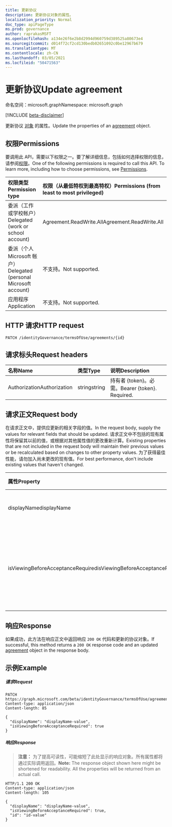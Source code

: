 ```yaml
---
title: 更新协议
description: 更新协议对象的属性。
localization_priority: Normal
doc_type: apiPageType
ms.prod: governance
author: raprakasMSFT
ms.openlocfilehash: a134e26f6e2b8d2994d960759d389525a80673e4
ms.sourcegitcommit: d014f72cf2cd130bedb02651092c0be12967b679
ms.translationtype: MT
ms.contentlocale: zh-CN
ms.lasthandoff: 03/05/2021
ms.locfileid: "50471563"
---
```

# <a name="update-agreement"></a><span data-ttu-id="bc035-103">更新协议</span><span class="sxs-lookup"><span data-stu-id="bc035-103">Update agreement</span></span>

<span data-ttu-id="bc035-104">命名空间：microsoft.graph</span><span class="sxs-lookup"><span data-stu-id="bc035-104">Namespace: microsoft.graph</span></span>

[!INCLUDE [beta-disclaimer](../../includes/beta-disclaimer.md)]

<span data-ttu-id="bc035-105">更新协议 [对象](../resources/agreement.md) 的属性。</span><span class="sxs-lookup"><span data-stu-id="bc035-105">Update the properties of an [agreement](../resources/agreement.md) object.</span></span>
## <a name="permissions"></a><span data-ttu-id="bc035-106">权限</span><span class="sxs-lookup"><span data-stu-id="bc035-106">Permissions</span></span>
<span data-ttu-id="bc035-p101">要调用此 API，需要以下权限之一。要了解详细信息，包括如何选择权限的信息，请参阅[权限](/graph/permissions-reference)。</span><span class="sxs-lookup"><span data-stu-id="bc035-p101">One of the following permissions is required to call this API. To learn more, including how to choose permissions, see [Permissions](/graph/permissions-reference).</span></span>

|<span data-ttu-id="bc035-109">权限类型</span><span class="sxs-lookup"><span data-stu-id="bc035-109">Permission type</span></span>                        | <span data-ttu-id="bc035-110">权限（从最低特权到最高特权）</span><span class="sxs-lookup"><span data-stu-id="bc035-110">Permissions (from least to most privileged)</span></span>              |
|:--------------------------------------|:---------------------------------------------------------|
|<span data-ttu-id="bc035-111">委派（工作或学校帐户）</span><span class="sxs-lookup"><span data-stu-id="bc035-111">Delegated (work or school account)</span></span>     | <span data-ttu-id="bc035-112">Agreement.ReadWrite.All</span><span class="sxs-lookup"><span data-stu-id="bc035-112">Agreement.ReadWrite.All</span></span> |
|<span data-ttu-id="bc035-113">委派（个人 Microsoft 帐户）</span><span class="sxs-lookup"><span data-stu-id="bc035-113">Delegated (personal Microsoft account)</span></span> | <span data-ttu-id="bc035-114">不支持。</span><span class="sxs-lookup"><span data-stu-id="bc035-114">Not supported.</span></span> |
|<span data-ttu-id="bc035-115">应用程序</span><span class="sxs-lookup"><span data-stu-id="bc035-115">Application</span></span>                            | <span data-ttu-id="bc035-116">不支持。</span><span class="sxs-lookup"><span data-stu-id="bc035-116">Not supported.</span></span> |

## <a name="http-request"></a><span data-ttu-id="bc035-117">HTTP 请求</span><span class="sxs-lookup"><span data-stu-id="bc035-117">HTTP request</span></span>
<!-- { "blockType": "ignored" } -->
```http
PATCH /identityGovernance/termsOfUse/agreements/{id}
```
## <a name="request-headers"></a><span data-ttu-id="bc035-118">请求标头</span><span class="sxs-lookup"><span data-stu-id="bc035-118">Request headers</span></span>
| <span data-ttu-id="bc035-119">名称</span><span class="sxs-lookup"><span data-stu-id="bc035-119">Name</span></span>         | <span data-ttu-id="bc035-120">类型</span><span class="sxs-lookup"><span data-stu-id="bc035-120">Type</span></span>        | <span data-ttu-id="bc035-121">说明</span><span class="sxs-lookup"><span data-stu-id="bc035-121">Description</span></span> |
|:-------------|:------------|:------------|
| <span data-ttu-id="bc035-122">Authorization</span><span class="sxs-lookup"><span data-stu-id="bc035-122">Authorization</span></span> | <span data-ttu-id="bc035-123">string</span><span class="sxs-lookup"><span data-stu-id="bc035-123">string</span></span> | <span data-ttu-id="bc035-p102">持有者 \{token\}。必需。</span><span class="sxs-lookup"><span data-stu-id="bc035-p102">Bearer \{token\}. Required.</span></span> |

## <a name="request-body"></a><span data-ttu-id="bc035-126">请求正文</span><span class="sxs-lookup"><span data-stu-id="bc035-126">Request body</span></span>
<span data-ttu-id="bc035-127">在请求正文中，提供应更新的相关字段的值。</span><span class="sxs-lookup"><span data-stu-id="bc035-127">In the request body, supply the values for relevant fields that should be updated.</span></span> <span data-ttu-id="bc035-128">请求正文中不包括的现有属性将保留其以前的值，或根据对其他属性值的更改重新计算。</span><span class="sxs-lookup"><span data-stu-id="bc035-128">Existing properties that are not included in the request body will maintain their previous values or be recalculated based on changes to other property values.</span></span> <span data-ttu-id="bc035-129">为了获得最佳性能，请勿加入尚未更改的现有值。</span><span class="sxs-lookup"><span data-stu-id="bc035-129">For best performance, don't include existing values that haven't changed.</span></span>

| <span data-ttu-id="bc035-130">属性</span><span class="sxs-lookup"><span data-stu-id="bc035-130">Property</span></span>     | <span data-ttu-id="bc035-131">类型</span><span class="sxs-lookup"><span data-stu-id="bc035-131">Type</span></span>        | <span data-ttu-id="bc035-132">说明</span><span class="sxs-lookup"><span data-stu-id="bc035-132">Description</span></span> |
|:-------------|:------------|:------------|
|<span data-ttu-id="bc035-133">displayName</span><span class="sxs-lookup"><span data-stu-id="bc035-133">displayName</span></span>|<span data-ttu-id="bc035-134">String</span><span class="sxs-lookup"><span data-stu-id="bc035-134">String</span></span>|<span data-ttu-id="bc035-135">协议的显示名称。</span><span class="sxs-lookup"><span data-stu-id="bc035-135">Display name of the agreement.</span></span>|
|<span data-ttu-id="bc035-136">isViewingBeforeAcceptanceRequired</span><span class="sxs-lookup"><span data-stu-id="bc035-136">isViewingBeforeAcceptanceRequired</span></span>|<span data-ttu-id="bc035-137">Boolean</span><span class="sxs-lookup"><span data-stu-id="bc035-137">Boolean</span></span>|<span data-ttu-id="bc035-138">用户在接受之前是否必须展开和查看协议。</span><span class="sxs-lookup"><span data-stu-id="bc035-138">Whether the user has to expand and view the agreement before accepting.</span></span>|

## <a name="response"></a><span data-ttu-id="bc035-139">响应</span><span class="sxs-lookup"><span data-stu-id="bc035-139">Response</span></span>
<span data-ttu-id="bc035-140">如果成功，此方法在响应正文中返回响应 `200 OK` 代码和更新[](../resources/agreement.md)的协议对象。</span><span class="sxs-lookup"><span data-stu-id="bc035-140">If successful, this method returns a `200 OK` response code and an updated [agreement](../resources/agreement.md) object in the response body.</span></span>
## <a name="example"></a><span data-ttu-id="bc035-141">示例</span><span class="sxs-lookup"><span data-stu-id="bc035-141">Example</span></span>
##### <a name="request"></a><span data-ttu-id="bc035-142">请求</span><span class="sxs-lookup"><span data-stu-id="bc035-142">Request</span></span>

<!-- {
  "blockType": "request",
  "name": "update_agreement"
}-->
```http
PATCH https://graph.microsoft.com/beta/identityGovernance/termsOfUse/agreements/{id}
Content-type: application/json
Content-length: 85

{
  "displayName": "displayName-value",
  "isViewingBeforeAcceptanceRequired": true
}
```

##### <a name="response"></a><span data-ttu-id="bc035-143">响应</span><span class="sxs-lookup"><span data-stu-id="bc035-143">Response</span></span>
><span data-ttu-id="bc035-p104">**注意：** 为了提高可读性，可能缩短了此处显示的响应对象。所有属性都将通过实际调用返回。</span><span class="sxs-lookup"><span data-stu-id="bc035-p104">**Note:** The response object shown here might be shortened for readability. All the properties will be returned from an actual call.</span></span>

<!-- {
  "blockType": "response",
  "truncated": true,
  "@odata.type": "microsoft.graph.agreement"
} -->
```http
HTTP/1.1 200 OK
Content-type: application/json
Content-length: 105

{
  "displayName": "displayName-value",
  "isViewingBeforeAcceptanceRequired": true,
  "id": "id-value"
}
```

<!-- uuid: 8fcb5dbc-d5aa-4681-8e31-b001d5168d79
2015-10-25 14:57:30 UTC -->
<!--
{
  "type": "#page.annotation",
  "description": "Update agreement",
  "keywords": "",
  "section": "documentation",
  "tocPath": "",
  "suppressions": [
  ]
}
-->


